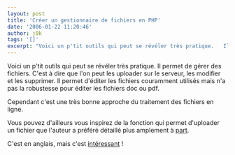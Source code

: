 ```yaml
---
layout: post
title: 'Créer un gestionnaire de fichiers en PHP'
date: '2006-01-22 11:20:46'
author: j0k
tags: '[]'
excerpt: "Voici un p'tit outils qui peut se révéler très pratique.   Il permet de gérer des fichiers. C'est à dire que l'on peut les uploader sur le serveur, les modifier et les supprimer.   Il permet d'éditer les fichiers couramment utilisés mais n'a pas la robustesse pour éditer les fichiers doc ou pdf.  \n  \nCependant c'est une très bonne approche du      …"
---
```


Voici un p'tit outils qui peut se révéler très pratique.   Il permet de gérer des fichiers. C'est à dire que l'on peut les uploader sur le serveur, les modifier et les supprimer.   Il permet d'éditer les fichiers couramment utilisés mais n'a pas la robustesse pour éditer les fichiers doc ou pdf.

Cependant c'est une très bonne approche du traitement des fichiers en ligne.

Vous pouvez d'ailleurs vous inspirez de la fonction qui permet d'uploader un fichier que l'auteur a préféré détaillé plus amplement à [part](http://www.phpit.net/faq/uploading-files-php/).

C'est en anglais, mais c'est [intéressant](http://www.phpit.net/article/creating-file-manager-php/) !
